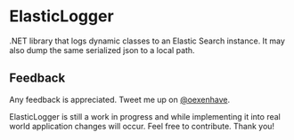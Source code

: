 # ElasticLogger
.NET library that logs dynamic classes to an Elastic Search instance. It may also dump the same serialized json to a local path.

Feedback
--------
Any feedback is appreciated. Tweet me up on [@oexenhave](https://twitter.com/oexenhave).

ElasticLogger is still a work in progress and while implementing it into real world application changes will occur. Feel free to contribute. Thank you!
